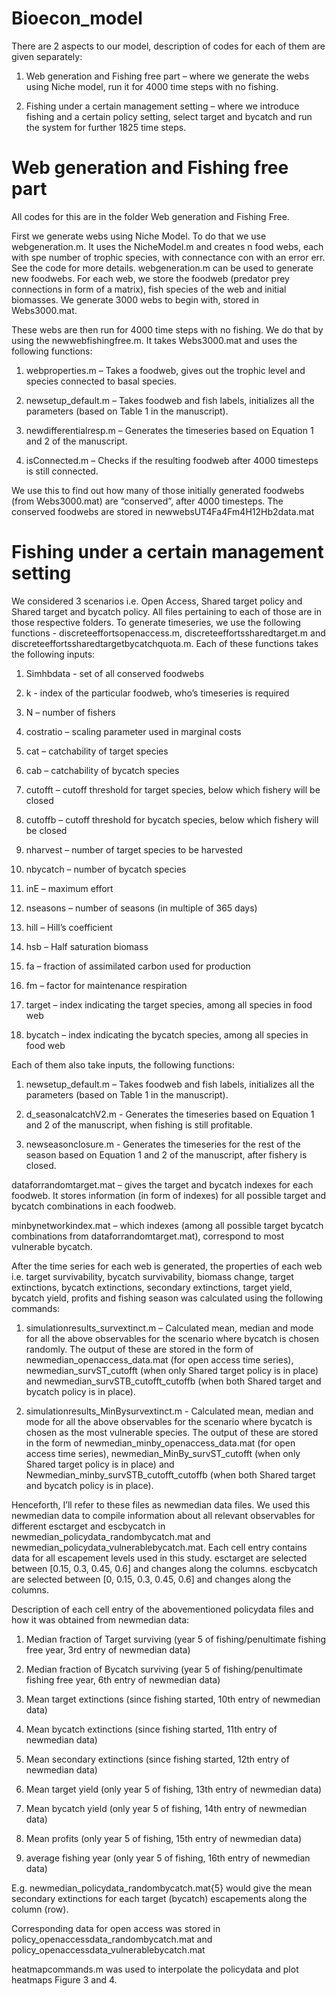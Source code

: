 # Bioecon_model

There are 2 aspects to our model, description of codes for each of them are given separately: 

1)	Web generation and Fishing free part – where we generate the webs using Niche model, run it for 4000 time steps with no fishing.

2)	Fishing under a certain management setting – where we introduce fishing and a certain policy setting, select target and bycatch and run the system for further 1825 time steps.  

# Web generation and Fishing free part

All codes for this are in the folder Web generation and Fishing Free. 

First we generate webs using Niche Model. To do that we use webgeneration.m. It uses the NicheModel.m and creates n food webs, each with spe number of trophic species, with connectance con with an error err. See the code for more details. webgeneration.m can be used to generate new foodwebs. For each web, we store the foodweb (predator prey connections in form of a matrix), fish species of the web and initial biomasses. We generate 3000 webs to begin with, stored in Webs3000.mat.

These webs are then run for 4000 time steps with no fishing. We do that by using the newwebfishingfree.m. It takes Webs3000.mat and uses the following functions:

1)	webproperties.m – Takes a foodweb, gives out the trophic level and species connected to basal species.

2)	newsetup_default.m – Takes foodweb and fish labels, initializes all the parameters (based on Table 1 in the manuscript).
 
3)	newdifferentialresp.m – Generates the timeseries based on Equation 1 and 2 of the manuscript.

4)	isConnected.m – Checks if the resulting foodweb after 4000 timesteps is still connected.

We use this to find out how many of those initially generated foodwebs (from Webs3000.mat) are “conserved”, after 4000 timesteps. The conserved foodwebs are stored in newwebsUT4Fa4Fm4H12Hb2data.mat

# Fishing under a certain management setting

We considered 3 scenarios i.e. Open Access, Shared target policy and Shared target and bycatch policy. All files pertaining to each of those are in those respective folders. To generate timeseries, we use the following functions - discreteeffortsopenaccess.m, discreteeffortssharedtarget.m and discreteeffortssharedtargetbycatchquota.m. Each of these functions takes the following inputs:

1)	Simhbdata - set of all conserved foodwebs

2)	k - index of the particular foodweb, who’s timeseries is required

3)	N – number of fishers

4)	costratio – scaling parameter used in marginal costs

5)	cat – catchability of target species

6)	cab – catchability of bycatch species

7)	cutofft – cutoff threshold for target species, below which fishery will be closed

8)	cutoffb – cutoff threshold for bycatch species, below which fishery will be closed

9)	nharvest – number of target species to be harvested

10)	nbycatch – number of bycatch species

11)	inE – maximum effort

12)	nseasons – number of seasons (in multiple of 365 days)

13)	hill – Hill’s coefficient

14)	hsb – Half saturation biomass

15)	fa – fraction of assimilated carbon used for production

16)	fm – factor for maintenance respiration

17)	target – index indicating the target species, among all species in food web

18)	bycatch – index indicating the bycatch species, among all species in food web


Each of them also take inputs, the following functions:

1)	newsetup_default.m – Takes foodweb and fish labels, initializes all the parameters (based on Table 1 in the manuscript).

2)	d_seasonalcatchV2.m - Generates the timeseries based on Equation 1 and 2 of the manuscript, when fishing is still profitable.

3)	newseasonclosure.m - Generates the timeseries for the rest of the season based on Equation 1 and 2 of the manuscript, after fishery is closed.


dataforrandomtarget.mat – gives the target and bycatch indexes for each foodweb. It stores information (in form of indexes) for all possible target and bycatch combinations in each foodweb.

minbynetworkindex.mat – which indexes (among all possible target bycatch combinations from dataforrandomtarget.mat), correspond to most vulnerable bycatch.

After the time series for each web is generated, the properties of each web i.e. target survivability, bycatch survivability, biomass change, target extinctions, bycatch extinctions, secondary extinctions, target yield, bycatch yield, profits and fishing season was calculated using the following commands:

1.	simulationresults_survextinct.m – Calculated mean, median and mode for all the above observables for the scenario where bycatch is chosen randomly. The output of these are stored in the form of newmedian_openaccess_data.mat (for open access time series), newmedian_survST_cutofft (when only Shared target policy is in place) and newmedian_survSTB_cutofft_cutoffb (when both Shared target and bycatch policy is in place).

2.	simulationresults_MinBysurvextinct.m - Calculated mean, median and mode for all the above observables for the scenario where bycatch is chosen as the most vulnerable species. The output of these are stored in the form of newmedian_minby_openaccess_data.mat (for open access time series), newmedian_MinBy_survST_cutofft (when only Shared target policy is in place) and Newmedian_minby_survSTB_cutofft_cutoffb (when both Shared target and bycatch policy is in place).

Henceforth, I’ll refer to these files as newmedian data files.
We used this newmedian data to compile information about all relevant observables for different esctarget and escbycatch in newmedian_policydata_randombycatch.mat and newmedian_policydata_vulnerablebycatch.mat. Each cell entry contains data for all escapement levels used in this study.  esctarget are selected between [0.15, 0.3, 0.45, 0.6] and changes along the columns. escbycatch are selected between [0, 0.15, 0.3, 0.45, 0.6] and changes along the columns.

Description of each cell entry of the abovementioned policydata files and how it was obtained from newmedian data:

 1) Median fraction of Target surviving (year 5 of fishing/penultimate fishing free year, 3rd entry of newmedian data) 
2) Median fraction of Bycatch surviving (year 5 of fishing/penultimate fishing free year, 6th entry of newmedian data)

3) Mean target extinctions (since fishing started, 10th entry of newmedian data)

4) Mean bycatch extinctions (since fishing started, 11th entry of newmedian data)

5) Mean secondary extinctions (since fishing started, 12th entry of newmedian data)

6) Mean target yield (only year 5 of fishing, 13th entry of newmedian data)

7) Mean bycatch yield (only year 5 of fishing, 14th entry of newmedian data)

8) Mean profits (only year 5 of fishing, 15th entry of newmedian data)

9) average fishing year (only year 5 of fishing, 16th entry of newmedian data)

E.g. newmedian_policydata_randombycatch.mat{5} would give the mean secondary extinctions for each target (bycatch) escapements along the column (row).

Corresponding data for open access was stored in policy_openaccessdata_randombycatch.mat and policy_openaccessdata_vulnerablebycatch.mat

heatmapcommands.m was used to interpolate the policydata and plot heatmaps Figure 3 and 4.

 
